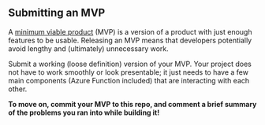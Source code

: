 ## Submitting an MVP

A [minimum viable product](https://en.wikipedia.org/wiki/Minimum_viable_product) (MVP) is a version of a product with just enough features to be usable. Releasing an MVP means that developers potentially avoid lengthy and (ultimately) unnecessary work.

Submit a working (loose definition) version of your MVP. Your project does not have to work smoothly or look presentable; it just needs to have a few main components (Azure Function included) that are interacting with each other.

**To move on, commit your MVP to this repo, and comment a brief summary of the problems you ran into while building it!**
